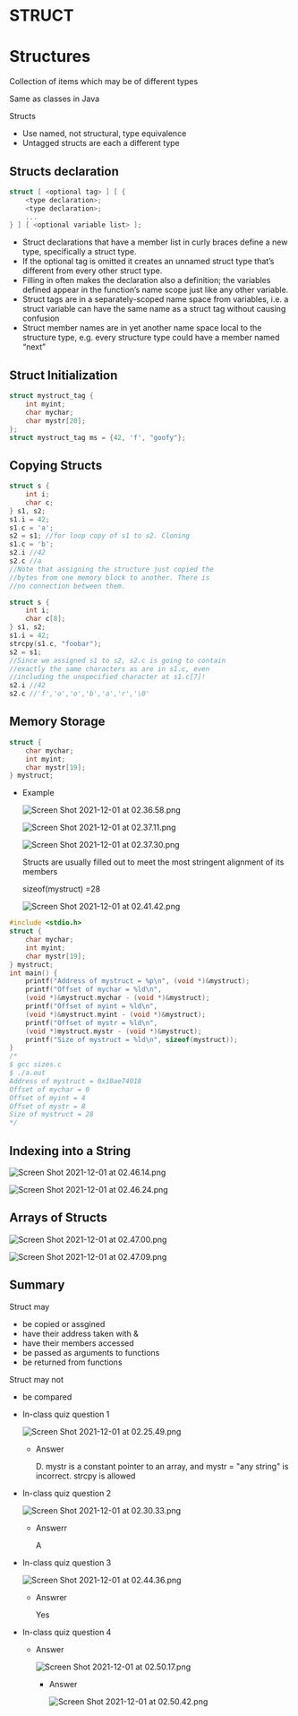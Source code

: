 # STRUCT

# Structures

Collection of items which may be of different types

Same as classes in Java

Structs

- Use named, not structural, type equivalence
- Untagged structs are each a different type

## Structs declaration

```c
struct [ <optional tag> ] [ {
	<type declaration>;
	<type declaration>;
	...
} ] [ <optional variable list> ];
```

- Struct declarations that have a member list in curly braces define a
new type, specifically a struct type.
- If the optional tag is omitted it creates an unnamed struct type
that’s different from every other struct type.
- Filling in <optional variable list> often makes the declaration also a definition; the variables defined appear in the function’s name scope just like any other variable.
- Struct tags are in a separately-scoped name space from variables, i.e. a struct variable can have the same name as a struct tag without causing confusion
- Struct member names are in yet another name space local to the structure type, e.g. every structure type could have a member named “next”

## Struct Initialization

```c
struct mystruct_tag {
	int myint;
	char mychar;
	char mystr[20];
};
struct mystruct_tag ms = {42, 'f', "goofy"};
```

## Copying Structs

```c
struct s {
	int i;
	char c;
} s1, s2;
s1.i = 42;
s1.c = 'a';
s2 = s1; //for loop copy of s1 to s2. Cloning
s1.c = 'b';
s2.i //42
s2.c //a
//Note that assigning the structure just copied the 
//bytes from one memory block to another. There is 
//no connection between them.
```

```c
struct s {
	int i;
	char c[8];
} s1, s2;
s1.i = 42;
strcpy(s1.c, "foobar"); 
s2 = s1; 
//Since we assigned s1 to s2, s2.c is going to contain 
//exactly the same characters as are in s1.c, even 
//including the unspecified character at s1.c[7]!
s2.i //42
s2.c //'f','o','o','b','a','r','\0'
```

## Memory Storage

```c
struct {
	char mychar; 
	int myint;
	char mystr[19];
} mystruct;
```

- Example
    
    ![Screen Shot 2021-12-01 at 02.36.58.png](STRUCT%2082d21c394ab54e678b94a48dd66e9fe6/Screen_Shot_2021-12-01_at_02.36.58.png)
    
    ![Screen Shot 2021-12-01 at 02.37.11.png](STRUCT%2082d21c394ab54e678b94a48dd66e9fe6/Screen_Shot_2021-12-01_at_02.37.11.png)
    
    ![Screen Shot 2021-12-01 at 02.37.30.png](STRUCT%2082d21c394ab54e678b94a48dd66e9fe6/Screen_Shot_2021-12-01_at_02.37.30.png)
    
    Structs are usually filled out to meet the most stringent alignment of its members
    
    sizeof(mystruct) =28
    
    ![Screen Shot 2021-12-01 at 02.41.42.png](STRUCT%2082d21c394ab54e678b94a48dd66e9fe6/Screen_Shot_2021-12-01_at_02.41.42.png)
    

```c
#include <stdio.h>
struct {
	char mychar; 
	int myint;
	char mystr[19];
} mystruct;
int main() {
	printf("Address of mystruct = %p\n", (void *)&mystruct);
	printf("Offset of mychar = %ld\n",
	(void *)&mystruct.mychar - (void *)&mystruct);
	printf("Offset of myint = %ld\n",
	(void *)&mystruct.myint - (void *)&mystruct);
	printf("Offset of mystr = %ld\n",
	(void *)mystruct.mystr - (void *)&mystruct);
	printf("Size of mystruct = %ld\n", sizeof(mystruct));
}
/*
$ gcc sizes.c
$ ./a.out
Address of mystruct = 0x10ae74018
Offset of mychar = 0
Offset of myint = 4
Offset of mystr = 8
Size of mystruct = 28
*/
```

## Indexing into a String

![Screen Shot 2021-12-01 at 02.46.14.png](STRUCT%2082d21c394ab54e678b94a48dd66e9fe6/Screen_Shot_2021-12-01_at_02.46.14.png)

![Screen Shot 2021-12-01 at 02.46.24.png](STRUCT%2082d21c394ab54e678b94a48dd66e9fe6/Screen_Shot_2021-12-01_at_02.46.24.png)

## Arrays of Structs

![Screen Shot 2021-12-01 at 02.47.00.png](STRUCT%2082d21c394ab54e678b94a48dd66e9fe6/Screen_Shot_2021-12-01_at_02.47.00.png)

![Screen Shot 2021-12-01 at 02.47.09.png](STRUCT%2082d21c394ab54e678b94a48dd66e9fe6/Screen_Shot_2021-12-01_at_02.47.09.png)

## Summary

Struct may

- be copied or assgined
- have their address taken with &
- have their members accessed
- be passed as arguments to functions
- be returned from functions

Struct may not

- be compared

- In-class quiz question 1
    
    ![Screen Shot 2021-12-01 at 02.25.49.png](STRUCT%2082d21c394ab54e678b94a48dd66e9fe6/Screen_Shot_2021-12-01_at_02.25.49.png)
    
    - Answer
        
        D.   mystr is a constant pointer to an array, and mystr = "any string" is incorrect. strcpy is allowed
        
- In-class quiz question 2
    
    ![Screen Shot 2021-12-01 at 02.30.33.png](STRUCT%2082d21c394ab54e678b94a48dd66e9fe6/Screen_Shot_2021-12-01_at_02.30.33.png)
    
    - Answerr
        
        A
        
- In-class quiz question 3
    
    ![Screen Shot 2021-12-01 at 02.44.36.png](STRUCT%2082d21c394ab54e678b94a48dd66e9fe6/Screen_Shot_2021-12-01_at_02.44.36.png)
    
    - Answrer
        
        Yes
        
- In-class quiz question 4
    - Answer
        
        ![Screen Shot 2021-12-01 at 02.50.17.png](STRUCT%2082d21c394ab54e678b94a48dd66e9fe6/Screen_Shot_2021-12-01_at_02.50.17.png)
        
        - Answer
            
            ![Screen Shot 2021-12-01 at 02.50.42.png](STRUCT%2082d21c394ab54e678b94a48dd66e9fe6/Screen_Shot_2021-12-01_at_02.50.42.png)